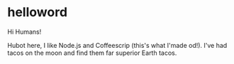 # helloword

Hi Humans!

Hubot here, I like Node.js and Coffeescrip (this's what I'made od!). 
I've had tacos on the moon and find them far superior Earth tacos.
